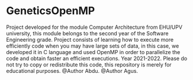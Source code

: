 # GeneticsOpenMP
Project developed for the module Computer Architecture from EHU/UPV university, this module belongs to the second year of the Software Engineering grade.
Project consists of learning how to execute more efficiently code when you may have large sets of data, in this case, we developed it in C language and used OpenMP
in order to parallelize the code and obtain faster an efficient executions.
Year 2021-2022.
Please do not try to copy or redistribute this code, this repository is merely for educational purposes.
@Author Abdu.
@Author Agus.
